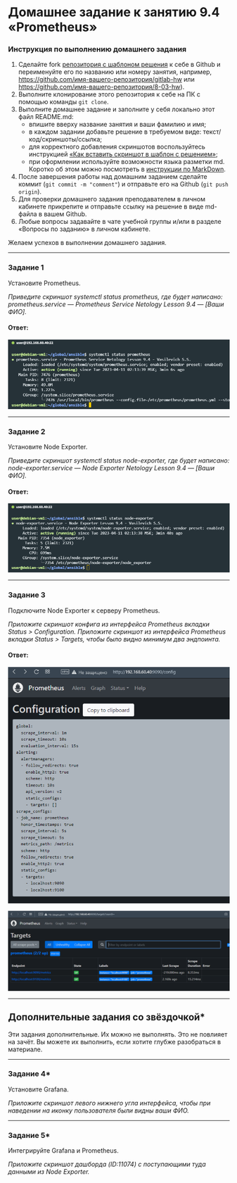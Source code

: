 # Домашнее задание к занятию 9.4 «Prometheus»

### Инструкция по выполнению домашнего задания

1. Сделайте fork [репозитория c шаблоном решения](https://github.com/netology-code/sys-pattern-homework) к себе в Github и переименуйте его по названию или номеру занятия, например, https://github.com/имя-вашего-репозитория/gitlab-hw или https://github.com/имя-вашего-репозитория/8-03-hw).
2. Выполните клонирование этого репозитория к себе на ПК с помощью команды `git clone`.
3. Выполните домашнее задание и заполните у себя локально этот файл README.md:
   - впишите вверху название занятия и ваши фамилию и имя;
   - в каждом задании добавьте решение в требуемом виде: текст/код/скриншоты/ссылка;
   - для корректного добавления скриншотов воспользуйтесь инструкцией [«Как вставить скриншот в шаблон с решением»](https://github.com/netology-code/sys-pattern-homework/blob/main/screen-instruction.md);
   - при оформлении используйте возможности языка разметки md. Коротко об этом можно посмотреть в [инструкции по MarkDown](https://github.com/netology-code/sys-pattern-homework/blob/main/md-instruction.md).
4. После завершения работы над домашним заданием сделайте коммит (`git commit -m "comment"`) и отправьте его на Github (`git push origin`).
5. Для проверки домашнего задания преподавателем в личном кабинете прикрепите и отправьте ссылку на решение в виде md-файла в вашем Github.
6. Любые вопросы задавайте в чате учебной группы и/или в разделе «Вопросы по заданию» в личном кабинете.

Желаем успехов в выполнении домашнего задания.

---

### Задание 1

Установите Prometheus.

*Приведите скриншот systemctl status prometheus, где будет написано: prometheus.service — Prometheus Service Netology Lesson 9.4 — [Ваши ФИО].*

#### Ответ:

![](src/resources/09.04/01.png)

---

### Задание 2

Установите Node Exporter.

*Приведите скриншот systemctl status node-exporter, где будет написано: node-exporter.service — Node Exporter Netology Lesson 9.4 — [Ваши ФИО].*

#### Ответ:

![](src/resources/09.04/02.png)

---

### Задание 3

Подключите Node Exporter к серверу Prometheus.

*Приложите скриншот конфига из интерфейса Prometheus вкладки Status > Configuration.*
*Приложите скриншот из интерфейса Prometheus вкладки Status > Targets, чтобы было видно минимум два эндпоинта.*

#### Ответ:

![](src/resources/09.04/03.png)

![](src/resources/09.04/04.png)

---
## Дополнительные задания со звёздочкой*

Эти задания дополнительные. Их можно не выполнять. Это не повлияет на зачёт. Вы можете их выполнить, если хотите глубже разобраться в материале.

---

### Задание 4*

Установите Grafana.

*Приложите скриншот левого нижнего угла интерфейса, чтобы при наведении на иконку пользователя были видны ваши ФИО.*

---

### Задание 5*

Интегрируйте Grafana и Prometheus.

*Приложите скриншот дашборда (ID:11074) с поступающими туда данными из Node Exporter.*


